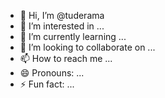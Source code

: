 - 👋 Hi, I’m @tuderama
- 👀 I’m interested in ...
- 🌱 I’m currently learning ...
- 💞️ I’m looking to collaborate on ...
- 📫 How to reach me ...
- 😄 Pronouns: ...
- ⚡ Fun fact: ...

<!---
tuderama/tuderama is a ✨ special ✨ repository because its `README.md` (this file) appears on your GitHub profile.
You can click the Preview link to take a look at your changes.
--->
